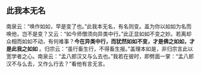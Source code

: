 ## 此我本无名

南泉云：“唤作如如，早是变了也。”此我本无名，有名则变。盖为你以如如为名而唤他，岂不是变？又云：“如今师僧须向异类中行。”此正显如如不变之妙。若离却众相而如如不动，有何难事？__今在异类中行，而犹然如如不变，才是佛之如如，才是此我之如如__ 。归宗云：“虽行畜生行，不得畜生报。”盖理本如是，非归宗言此以宽学者之心。南泉云：“孟八郎汉又与么去也。”我若在彼时，即劈面一掌：“孟八郎汉不与么去，又作么行去？”看他有言无言。
